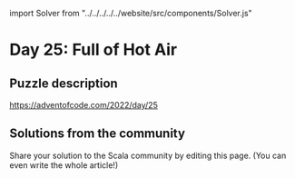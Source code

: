 import Solver from "../../../../../website/src/components/Solver.js"

# Day 25: Full of Hot Air

## Puzzle description

https://adventofcode.com/2022/day/25

## Solutions from the community

Share your solution to the Scala community by editing this page. (You can even write the whole article!)